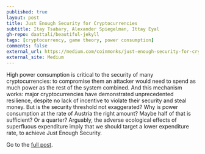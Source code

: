 ```yaml
---
published: true
layout: post
title: Just Enough Security for Cryptocurrencies
subtitle: Itay Tsabary, Alexander Spiegelman, Ittay Eyal
gh-repo: daattali/beautiful-jekyll
tags: [cryptocurrency, game theory, power consumption]
comments: false
external_url: https://medium.com/coinmonks/just-enough-security-for-cryptocurrencies-7f78479e98c4/
external_site: Medium
---
```


High power consumption is critical to the security of many cryptocurrencies: to compromise them an attacker would need to spend as much power as the rest of the system combined. And this mechanism works: major cryptocurrencies have demonstrated unprecedented resilience, despite no lack of incentive to violate their security and steal money. But is the security threshold not exaggerated? Why is power consumption at the rate of Austria the right amount? Maybe half of that is sufficient? Or a quarter? Arguably, the adverse ecological effects of superfluous expenditure imply that we should target a lower expenditure rate, to achieve Just Enough Security.

Go to the <a href="{{ page.external_url }}">full post</a>.
